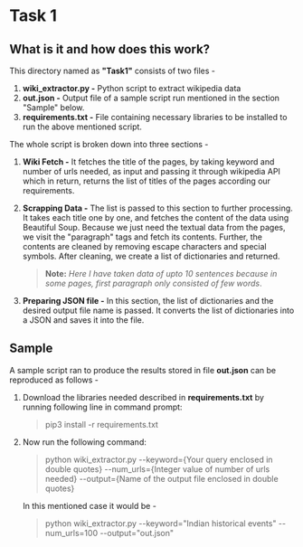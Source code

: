 # Task 1

## What is it and how does this work?
This directory named as **"Task1"** consists of two files - 
1. **wiki_extractor.py -** Python script to extract wikipedia data
2. **out.json -** Output file of a sample script run mentioned in the section "Sample" below.
3. **requirements.txt -** File containing necessary libraries to be installed to run the above mentioned script.


The whole script is broken down into three sections - 
1. **Wiki Fetch -** It fetches the title of the pages, by taking keyword and number of urls needed, as input and passing it through wikipedia API which in return, returns the list of titles of the pages according our requirements.
2. **Scrapping Data -** The list is passed to this section to further processing. It takes each title one by one, and fetches the content of the data using Beautiful Soup. Because we just need the textual data from the pages, we visit the "paragraph" tags and fetch its contents. Further, the contents are cleaned by removing escape characters and special symbols. After cleaning, we create a list of dictionaries and returned.

    > **Note:** *Here I have taken data of upto 10 sentences because in some pages, first paragraph only consisted of few words*.
3. **Preparing JSON file -** In this section, the list of dictionaries and the desired output file name is passed. It converts the list of dictionaries into a JSON and saves it into the file.


## Sample
A sample script ran to produce the results stored in file **out.json** can be reproduced as follows - 


1. Download the libraries needed described in **requirements.txt** by running following line in command prompt:
      > pip3 install -r requirements.txt
2. Now run the following command:
      > python wiki_extractor.py --keyword={Your query enclosed in double quotes} --num_urls={Integer value of number of urls needed} --output={Name of the output file enclosed in double quotes}
    
      In this mentioned case it would be -
      > python wiki_extractor.py --keyword="Indian historical events" --num_urls=100 --output="out.json"
